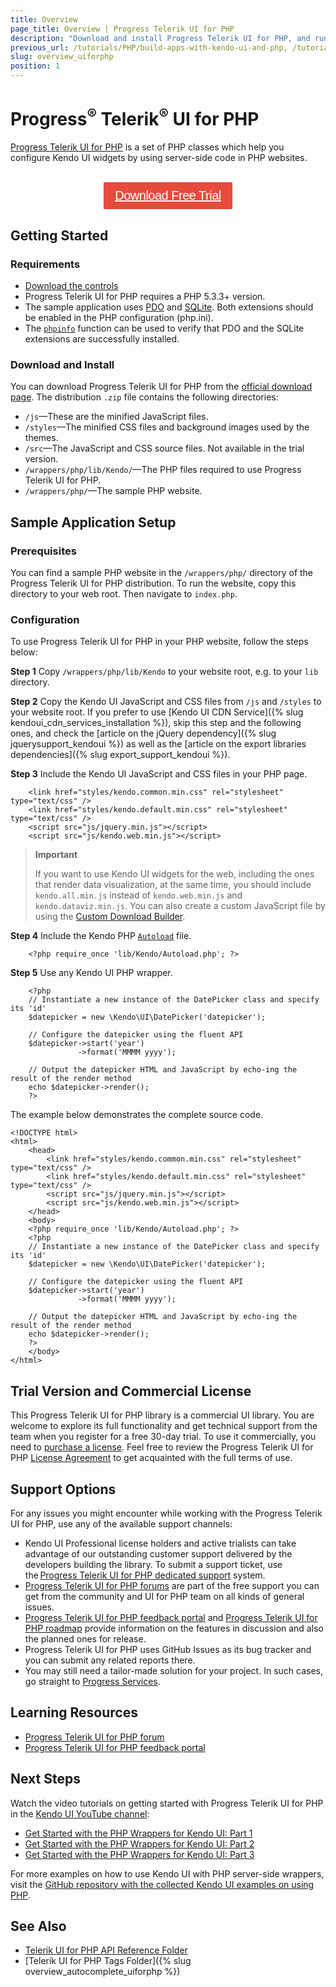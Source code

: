 ```yaml
---
title: Overview
page_title: Overview | Progress Telerik UI for PHP
description: "Download and install Progress Telerik UI for PHP, and run a sample application."
previous_url: /tutorials/PHP/build-apps-with-kendo-ui-and-php, /tutorials/PHP/build-apps-with-kendo-ui-and-php-2, /php/widgets/map/overview, /using-kendo-with/php/widgets/map/overview, /php/widgets/responsivepanel/overview, /using-kendo-with/php/widgets/responsivepanel/overview, /php/widgets/spreadsheet/overview, /using-kendo-with/php/widgets/spreadsheet/overview, /php/widgets/treemap/overview
slug: overview_uiforphp
position: 1
---
```


# Progress<sup>®</sup> Telerik<sup>®</sup> UI for PHP

[Progress Telerik UI for PHP](https://www.telerik.com/php-ui) is a set of PHP classes which help you configure Kendo UI widgets by using server-side code in PHP websites.

<style>
/* Xamarin download trial button */
div#kendo_trial {
	text-align: center !important;
}

div#kendo_trial .kendo_download_btn {	
	color: #fff;
	background-color: #e74b3c;
	padding:.44em .9em .52em;
	font-size: 20px;
	font-weight:400;
	letter-spacing:-.025em;
	position:relative;
	display:inline-block;
	line-height:1.2;
	-webkit-transition:color .2s ease,background-color .2s ease;
	transition:color .2s ease,background-color .2s ease;
	border-radius:2px;
	-webkit-appearance:none;
	font-family:Metric,Arial,Gadget,sans-serif;
	text-align:center	
}
</style>

<div id="kendo_trial">
<br />
<a href="https://www.telerik.com/download-trial-file/v2/ui-for-php" class="kendo_download_btn">Download Free Trial</a>
</div>

## Getting Started

### Requirements

* [Download the controls](https://www.telerik.com/download-trial-file/v2/ui-for-php)
* Progress Telerik UI for PHP requires a PHP 5.3.3+ version.
* The sample application uses [PDO](http://www.php.net/manual/en/intro.pdo.php) and [SQLite](http://www.php.net/manual/en/ref.pdo-sqlite.php). Both extensions should be enabled in the PHP configuration (php.ini).
* The [`phpinfo`](http://php.net/manual/en/function.phpinfo.php) function can be used to verify that PDO and the SQLite extensions are successfully installed.

### Download and Install

You can download Progress Telerik UI for PHP from the [official download page](https://www.telerik.com/account/product-download?product=KENDOUIPHP). The distribution `.zip` file contains the following directories:

* `/js`&mdash;These are the minified JavaScript files.
* `/styles`&mdash;The minified CSS files and background images used by the themes.
* `/src`&mdash;The JavaScript and CSS source files. Not available in the trial version.
* `/wrappers/php/lib/Kendo/`&mdash;The PHP files required to use Progress Telerik UI for PHP.
* `/wrappers/php/`&mdash;The sample PHP website.

## Sample Application Setup

### Prerequisites

You can find a sample PHP website in the `/wrappers/php/` directory of the Progress Telerik UI for PHP distribution. To run the website, copy this directory to your web root. Then navigate to `index.php`.

### Configuration

To use Progress Telerik UI for PHP in your PHP website, follow the steps below:

**Step 1** Copy `/wrappers/php/lib/Kendo` to your website root, e.g. to your `lib` directory.

**Step 2** Copy the Kendo UI JavaScript and CSS files from `/js` and `/styles` to your website root. If you prefer to use [Kendo UI CDN Service]({% slug kendoui_cdn_services_installation %}), skip this step and the following ones, and check the [article on the jQuery dependency]({% slug jquerysupport_kendoui %}) as well as the [article on the export libraries dependencies]({% slug export_support_kendoui %}).

**Step 3** Include the Kendo UI JavaScript and CSS files in your PHP page.



        <link href="styles/kendo.common.min.css" rel="stylesheet" type="text/css" />
        <link href="styles/kendo.default.min.css" rel="stylesheet" type="text/css" />
        <script src="js/jquery.min.js"></script>
        <script src="js/kendo.web.min.js"></script>

> **Important**
>
> If you want to use Kendo UI widgets for the web, including the ones that render data visualization, at the same time, you should include `kendo.all.min.js` instead of `kendo.web.min.js` and `kendo.dataviz.min.js`. You can also create a custom JavaScript file by using the [Custom Download Builder](https://www.telerik.com/login/v2/telerik?ReturnUrl=https://www.telerik.com/download/custom-download).

**Step 4** Include the Kendo PHP [`Autoload`](http://php.net/manual/en/language.oop5.autoload.php) file.



        <?php require_once 'lib/Kendo/Autoload.php'; ?>

**Step 5** Use any Kendo UI PHP wrapper.



        <?php
        // Instantiate a new instance of the DatePicker class and specify its 'id'
        $datepicker = new \Kendo\UI\DatePicker('datepicker');

        // Configure the datepicker using the fluent API
        $datepicker->start('year')
                   ->format('MMMM yyyy');

        // Output the datepicker HTML and JavaScript by echo-ing the result of the render method
        echo $datepicker->render();
        ?>

The example below demonstrates the complete source code.



    <!DOCTYPE html>
    <html>
        <head>
            <link href="styles/kendo.common.min.css" rel="stylesheet" type="text/css" />
            <link href="styles/kendo.default.min.css" rel="stylesheet" type="text/css" />
            <script src="js/jquery.min.js"></script>
            <script src="js/kendo.web.min.js"></script>
        </head>
        <body>
        <?php require_once 'lib/Kendo/Autoload.php'; ?>
        <?php
        // Instantiate a new instance of the DatePicker class and specify its 'id'
        $datepicker = new \Kendo\UI\DatePicker('datepicker');

        // Configure the datepicker using the fluent API
        $datepicker->start('year')
                   ->format('MMMM yyyy');

        // Output the datepicker HTML and JavaScript by echo-ing the result of the render method
        echo $datepicker->render();
        ?>
        </body>
    </html>

## Trial Version and Commercial License

This Progress Telerik UI for PHP library is a commercial UI library. You are welcome to explore its full functionality and get technical support from the team when you register for a free 30-day trial. To use it commercially, you need to [purchase a license](https://www.telerik.com/purchase/kendo-ui). Feel free to review the Progress Telerik UI for PHP [License Agreement](https://www.telerik.com/purchase/license-agreement/kendo-ui) to get acquainted with the full terms of use.

## Support Options

For any issues you might encounter while working with the Progress Telerik UI for PHP, use any of the available support channels:

* Kendo UI Professional license holders and active trialists can take advantage of our outstanding customer support delivered by the developers building the library. To submit a support ticket, use the [Progress Telerik UI for PHP dedicated support](https://www.telerik.com/account/support-tickets/) system.
* [Progress Telerik UI for PHP forums](https://www.telerik.com/forums/php) are part of the free support you can get from the community and UI for PHP team on all kinds of general issues.
* [Progress Telerik UI for PHP feedback portal](https://feedback.telerik.com/php-ui) and [Progress Telerik UI for PHP roadmap](https://www.telerik.com/support/whats-new/php-ui/roadmap) provide information on the features in discussion and also the planned ones for release.
* Progress Telerik UI for PHP uses GitHub Issues as its bug tracker and you can submit any related reports there. 
* You may still need a tailor-made solution for your project. In such cases, go straight to [Progress Services](https://www.progress.com/services).

## Learning Resources

* [Progress Telerik UI for PHP forum](https://www.telerik.com/forums/php)
* [Progress Telerik UI for PHP feedback portal](https://feedback.telerik.com/php-ui)

## Next Steps

Watch the video tutorials on getting started with Progress Telerik UI for PHP in the [Kendo UI YouTube channel](https://www.youtube.com/kendouitv):

* [Get Started with the PHP Wrappers for Kendo UI: Part 1](https://www.youtube.com/watch?v=2Kpgp_nocEI)
* [Get Started with the PHP Wrappers for Kendo UI: Part 2](https://www.youtube.com/watch?v=RQCLqA6Pu_E)
* [Get Started with the PHP Wrappers for Kendo UI: Part 3](https://www.youtube.com/watch?v=zYh6cuU_leQ)

For more examples on how to use Kendo UI with PHP server-side wrappers, visit the [GitHub repository with the collected Kendo UI examples on using PHP](https://github.com/telerik/kendo-examples-php).

## See Also

* [Telerik UI for PHP API Reference Folder](/api/php/Kendo/UI/AutoComplete)
* [Telerik UI for PHP Tags Folder]({% slug overview_autocomplete_uiforphp %})
